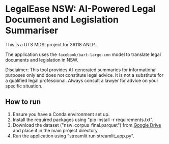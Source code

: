 # LegalEase NSW: AI-Powered Legal Document and Legislation Summariser

This is a UTS MDSI project for 36118 ANLP.

The application uses the `facebook/bart-large-cnn` model to translate legal documents and legislation in NSW.

Disclaimer: This tool provides AI-generated summaries for informational purposes only and does not constitute legal advice.
It is not a substitute for a qualified legal professional. Always consult a lawyer for advice on your specific situation.

## How to run

1. Ensure you have a Conda environment set up.
2. Install the required packages using "pip install -r requirements.txt".
3. Download the dataset ("nsw_corpus_final.parquet") from [Google Drive](https://drive.google.com/file/d/13pnrYw-5E8Xnk9cwQ36-VxlQQ6NS44TB/view?usp=sharing) and place it in the main project directory.
4. Run the application using "streamlit run streamlit_app.py".
